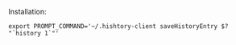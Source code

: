 Installation:

```
export PROMPT_COMMAND='~/.hishtory-client saveHistoryEntry $? "`history 1`"'
```

